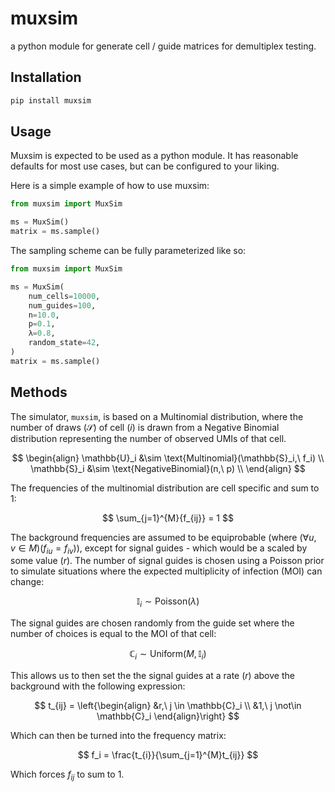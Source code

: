 
# muxsim

a python module for generate cell / guide matrices for demultiplex testing.

## Installation

```bash
pip install muxsim
```

## Usage

Muxsim is expected to be used as a python module. It has reasonable defaults for most use cases, but can be configured to your liking.

Here is a simple example of how to use muxsim:

```python
from muxsim import MuxSim

ms = MuxSim()
matrix = ms.sample()
```

The sampling scheme can be fully parameterized like so:

```python
from muxsim import MuxSim

ms = MuxSim(
    num_cells=10000,
    num_guides=100,
    n=10.0,
    p=0.1,
    λ=0.8,
    random_state=42,
)
matrix = ms.sample()
```

## Methods

The simulator, `muxsim`, is based on a Multinomial distribution, where the number of draws $(\mathcal{S})$ of cell $(i)$ is drawn from a Negative Binomial distribution representing the number of observed UMIs of that cell.

$$
\begin{align}
\mathbb{U}_i &\sim \text{Multinomial}(\mathbb{S}_i,\ f_i) \\
\mathbb{S}_i &\sim \text{NegativeBinomial}(n,\ p) \\
\end{align}
$$

The frequencies of the multinomial distribution are cell specific and sum to 1:

$$
\sum_{j=1}^{M}{f_{ij}} = 1
$$

The background frequencies are assumed to be equiprobable (where $(\forall u,v \in M)(f_{iu} = f_{iv})$), except for signal guides - which would be a scaled by some value $(r)$. The number of signal guides is chosen using a Poisson prior to simulate situations where the expected multiplicity of infection (MOI) can change:

$$
\mathbb{I}_i \sim \text{Poisson}(\lambda)
$$


The signal guides are chosen randomly from the guide set where the number of choices is equal to the MOI of that cell:

$$
\mathbb{C}_i \sim \text{Uniform}(M, \mathbb{I}_i)
$$

This allows us to then set the the signal guides at a rate $(r)$ above the background with the following expression:

$$
t_{ij} = \left{\begin{align}
&r,\ j \in \mathbb{C}_i \\
&1,\ j \not\in \mathbb{C}_i
\end{align}\right}
$$

Which can then be turned into the frequency matrix:

$$
f_i = \frac{t_{i}}{\sum_{j=1}^{M}t_{ij}}
$$

Which forces $f_{ij}$ to sum to 1. 